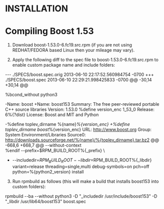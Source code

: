 INSTALLATION
=========

Compiling Boost 1.53
=========
1) Download boost-1.53.0-6.fc19.src.rpm (if you are not using REDHAT/FEDORA based
Linux then your mileage may vary).

2) Apply the following diff to the spec file to boost-1.53.0-6.fc19.src.rpm
to enable custom package name and include folders:

--- ./SPECS/boost.spec.orig	2013-06-10 22:17:52.560984754 -0700
+++ ./SPECS/boost.spec	2013-06-10 22:29:21.998425833 -0700
@@ -30,14 +30,14 @@
 
 %bcond_without python3
 
-Name: boost
+Name: boost153
 Summary: The free peer-reviewed portable C++ source libraries
 Version: 1.53.0
 %define version_enc 1_53_0
 Release: 6%{?dist}
 License: Boost and MIT and Python
 
-%define toplev_dirname %{name}_%{version_enc}
+%define toplev_dirname boost_%{version_enc}
 URL: http://www.boost.org
 Group: System Environment/Libraries
 Source0: http://downloads.sourceforge.net/%{name}/%{toplev_dirname}.tar.bz2
@@ -668,6 +668,7 @@
     	--without-context \
 %endif
 	--prefix=$RPM_BUILD_ROOT%{_prefix} \
+	--includedir=$RPM_BUILD_ROOT%{_includedir} \
 	--libdir=$RPM_BUILD_ROOT%{_libdir} \
 	variant=release threading=single,multi debug-symbols=on pch=off \
 	python=%{python2_version} install


3) Run rpmbuild as follows (this will make a build that installs boost153 into custom folders):

rpmbuild --ba --without python3 -D "_includedir /usr/include/boost153" -D "_libdir /usr/lib64/boost153" boost.spec


